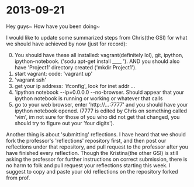 2013-09-21
===========
Hey guys~ How have you been doing~

I would like to update some summarized steps from Chris(the GSI) for what we should have achieved by now (just for record):

0. You should have these all installed: vagrant(definitely lol), git, ipython, ipython-notebook. 
    ('sodu apt-get install ____ '). AND you should also have 'Project1' directory created ('mkdir Project1').
1. start vagrant: code: 'vagrant up'
2. 'vagrant ssh'
3. get your ip address: 'ifconfig', look for inet addr ***.*.*.*
4. 'ipython notebook --ip=0.0.0.0 --no-browser. 
    Should appear that your ipython notebook is running or working or whatever that calls
5. go to your web browser, enter 'http://***.*.*.*:7777' and you should have your ipython notebook opened. 
    (7777 is edited by Chris on something called 'vim', im not sure for those of you who did not get that changed, you
    should try to figure out your 'four digits'). 

Another thing is about 'submitting' reflections. I have heard that we should fork the professor's 'reflections' repository first, and then post our reflections under that repository, and pull request to the professor after you have finished every reflection. Though the Kristina(the other GSI) is still asking the professor for further instructions on correct submission, there is no harm to folk and pull request your reflections starting this week. I suggest to copy and paste your old reflections on the repository forked from prof.
